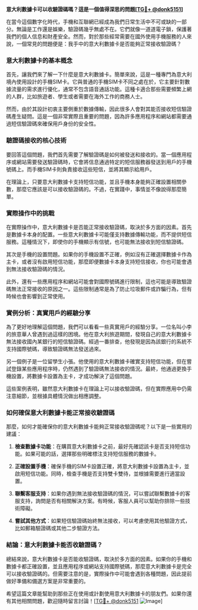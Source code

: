 **意大利數據卡可以收驗證碼嗎？這是一個值得深思的問題[[TG💪+ @donk5151](https://t.me/s/donk5151)]**

在當今這個數字化時代，手機和互聯網已經成為我們日常生活中不可或缺的一部分。無論是工作還是娛樂，驗證碼幾乎無處不在。它們就像一道道電子鎖，保護著我們的個人信息和財產安全。然而，對於那些經常需要在國外使用手機服務的人來說，一個常見的問題便是：我手中的意大利數據卡是否能夠正常接收驗證碼？

### 意大利數據卡的基本概念

首先，讓我們來了解一下什麼是意大利數據卡。簡單來說，這是一種專門為意大利境內使用設計的手機SIM卡。它與普通的手機SIM卡不同之處在於，它主要針對數據流量的需求進行優化，通常不包含語音通話功能。這種卡適合那些需要頻繁上網的人群，比如旅遊者、學生或者需要在海外工作的商務人士。

然而，由於其設計初衷主要側重於數據傳輸，因此很多人會對其能否接收短信驗證碼產生疑問。這是一個非常實際且重要的問題，因為許多應用程序和網站都需要通過短信驗證碼來確保用戶身份的安全性。

### 驗證碼接收的核心技術

要回答這個問題，我們首先需要了解驗證碼是如何被發送和接收的。當一個應用程序或網站需要發送驗證碼時，它會將信息通過特定的短信服務器發送到用戶的手機號碼上。而手機SIM卡則負責接收這些短信，並將其顯示給用戶。

在理論上，只要意大利數據卡支持短信功能，並且手機本身能夠正確設置相關參數，那麼它應該是可以接收驗證碼的。不過，在實踐中，事情並不像說得那麼簡單。

### 實際操作中的挑戰

在實際操作中，意大利數據卡是否能正常接收驗證碼，取決於多方面的因素。首先是數據卡本身的配置。一些意大利數據卡可能僅支持數據傳輸功能，而不提供短信服務。這種情況下，即使你的手機顯示有信號，也可能無法接收到短信驗證碼。

其次是手機的設置問題。如果你的手機設置不正確，例如沒有正確選擇數據卡作為主卡，或者沒有啟用短信功能，那麼即便數據卡本身支持短信接收，你也可能會遇到無法接收驗證碼的情況。

此外，還有一些應用程序和網站可能會對國際號碼進行限制，這也可能是導致驗證碼無法正常接收的原因之一。這些限制通常是為了防止垃圾郵件或詐騙行為，但有時候也會影響到正常使用。

### 實例分析：真實用戶的經驗分享

為了更好地理解這個問題，我們可以看看一些真實用戶的經驗分享。一位名叫小李的旅意華人曾遇到過這樣的困境。他在意大利旅遊期間，發現自己的意大利數據卡無法接收國內某銀行的短信驗證碼。經過一番排查，他發現是因為該銀行的系統不支持國際號碼，導致驗證碼無法發送過來。

另一個例子是一位留學生小張。他使用的意大利數據卡確實支持短信功能，但在嘗試登錄某些應用程序時，仍然遇到了驗證碼無法接收的情況。最終，他通過更換手機設置，將數據卡設置為主卡，才成功解決了這個問題。

這些案例表明，雖然意大利數據卡在理論上可以接收驗證碼，但在實際應用中仍需注意細節，並根據具體情況做出相應調整。

### 如何確保意大利數據卡能正常接收驗證碼

那麼，如何才能確保你的意大利數據卡能夠正常接收驗證碼呢？以下是一些實用的建議：

1. **檢查數據卡功能**：在購買意大利數據卡之前，最好先確認該卡是否支持短信功能。如果可能的話，選擇那些明確標注支持短信服務的數據卡。

2. **正確設置手機**：確保手機的SIM卡設置正確，將意大利數據卡設置為主卡，並啟用短信功能。同時，檢查手機是否支持雙卡雙待，並根據需要進行適當設置。

3. **聯繫客服支持**：如果你遇到無法接收驗證碼的情況，可以嘗試聯繫數據卡的客服支持，詢問是否有相關解決方案。有時候，客服人員可以幫助你排除一些技術障礙。

4. **嘗試其他方式**：如果短信驗證碼始終無法接收，可以考慮使用其他驗證方式，比如郵箱驗證碼或其他二步驗證方法。

### 結論：意大利數據卡能否收驗證碼？

總結來說，意大利數據卡是否能收驗證碼，取決於多方面的因素。如果你的手機和數據卡都正確設置，並且應用程序或網站支持國際號碼，那麼意大利數據卡是完全可以接收驗證碼的。但需要注意的是，實際操作中可能會遇到各種問題，因此提前做好準備和備選方案是非常重要的。

希望這篇文章能幫助到那些正在使用或計劃使用意大利數據卡的朋友們。如果你還有其他相關問題，歡迎隨時留言討論！[[TG💪+ @donk5151](https://t.me/s/donk5151) ![Image](https://i.postimg.cc/rwNCRYN7/Snipaste-2025-04-30-17-27-05.png)]